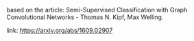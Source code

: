 based on the article: Semi-Supervised Classification with Graph Convolutional Networks - Thomas N. Kipf, Max Welling.

link: https://arxiv.org/abs/1609.02907
